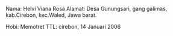 Nama: Helvi Viana Rosa
Alamat: Desa Gunungsari, gang galimas,
kab.Cirebon, kec.Waled, Jawa barat.

Hobi: Memotret
TTL: cirebon, 14 Januari 2006
